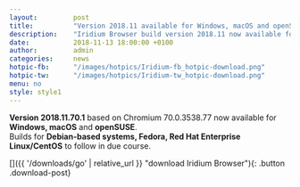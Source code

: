 ```yaml
---
layout: 		post
title:  		"Version 2018.11 available for Windows, macOS and openSUSE"
description: 	"Iridium Browser build version 2018.11 now available for Windows, macOS and openSUSE"
date:	 		2018-11-13 18:00:00 +0100
author:			admin
categories:		news
hotpic-fb:		"/images/hotpics/Iridium-fb_hotpic-download.png"
hotpic-tw:		"/images/hotpics/Iridium-tw_hotpic-download.png"
menu: no
style: style1
---
```


**Version 2018.11.70.1** based on Chromium 70.0.3538.77 now available for **Windows, macOS** and **openSUSE**.   
Builds for **Debian-based systems, Fedora, Red Hat Enterprise Linux/CentOS** to follow in due course.    
    
[]({{ '/downloads/go' | relative_url }} "download Iridium Browser"){: .button .download-post}
